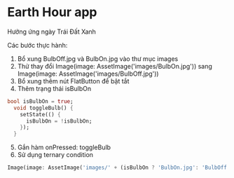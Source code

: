 # Earth Hour app

Hưởng ứng ngày Trái Đất Xanh

Các bước thực hành:

1. Bổ xung BulbOff.jpg và BulbOn.jpg vào thư mục images
2. Thử thay đổi Image(image: AssetImage('images/BulbOn.jpg')) sang Image(image: AssetImage('images/BulbOff.jpg'))
3. Bổ xung thêm nút FlatButton để bật tắt
4. Thêm trạng thái isBulbOn
```dart
bool isBulbOn = true;
  void toggleBulb() {
    setState(() {
      isBulbOn = !isBulbOn;
    });
  }
```
5. Gắn hàm  onPressed: toggleBulb
6. Sử dụng ternary condition
```dart
Image(image: AssetImage('images/' + (isBulbOn ? 'BulbOn.jpg': 'BulbOff.jpg'))),
```
